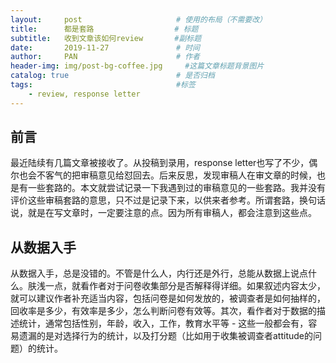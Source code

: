 ```yaml
---
layout:     post                     # 使用的布局（不需要改）
title:      都是套路                  # 标题 
subtitle:   收到文章该如何review       #副标题
date:       2019-11-27               # 时间
author:     PAN                      # 作者
header-img: img/post-bg-coffee.jpg     #这篇文章标题背景图片
catalog: true                        # 是否归档
tags:                                #标签
    - review, response letter
---
```


前言
--------

最近陆续有几篇文章被接收了。从投稿到录用，response letter也写了不少，偶尔也会不客气的把审稿意见给怼回去。后来反思，发现审稿人在审文章的时候，也是有一些套路的。本文就尝试记录一下我遇到过的审稿意见的一些套路。我并没有评价这些审稿套路的意思，只不过是记录下来，以供来者参考。所谓套路，换句话说，就是在写文章时，一定要注意的点。因为所有审稿人，都会注意到这些点。

从数据入手
----------------

从数据入手，总是没错的。不管是什么人，内行还是外行，总能从数据上说点什么。肤浅一点，就看作者对于问卷收集部分是否解释得详细。如果叙述内容太少，就可以建议作者补充适当内容，包括问卷是如何发放的，被调查者是如何抽样的，回收率是多少，有效率是多少，怎么判断问卷有效等。其次，看作者对于数据的描述统计，通常包括性别，年龄，收入，工作，教育水平等 - 这些一般都会有，容易遗漏的是对选择行为的统计，以及打分题（比如用于收集被调查者attitude的问题）的统计。